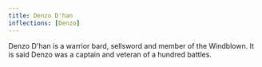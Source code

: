 ```yaml
---
title: Denzo D'han
inflections: [Denzo]
---
```


Denzo D'han is a warrior bard, sellsword and member of the Windblown. It is said Denzo was a captain and veteran of a hundred battles. 


